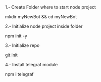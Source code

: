 1.- Create Folder where to start node project

mkdir myNewBot && cd myNewBot

2.- Initialize node project inside folder

npm init -y

3.- Initialize repo

git init

4.- Install telegraf module

npm i telegraf

